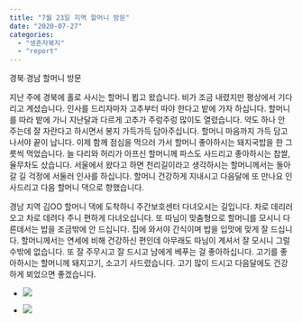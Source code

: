 ```yaml
---
title: "7월 23일 지역 할머니 방문"
date: "2020-07-27"
categories: 
  - "생존자복지"
  - "report"
---
```


경북∙경남 할머니 방문

지난 주에 경북에 홀로 사시는 할머니 뵙고 왔습니다. 비가 조금 내렸지만 평상에서 기다리고 계셨습니다. 인사를 드리자마자 고추부터 따야 한다고 밭에 가자 하십니다. 할머니를 따라 밭에 가니 지난달과 다르게 고추가 주렁주렁 많이도 열렸습니다. 약도 하나 안 주는데 잘 자란다고 하시면서 봉지 가득가득 담아주십니다. 할머니 마음까지 가득 담고 나서야 끝이 납니다. 이제 함께 점심을 먹으러 가서 할머니 좋아하시는 돼지국밥을 한 그릇씩 먹었습니다. 늘 다리와 허리가 아프신 할머니께 파스도 사드리고 좋아하시는 찹쌀, 율무차도 샀습니다. 서울에서 왔다고 하면 천리길이라고 생각하시는 할머니께서는 돌아갈 길 걱정에 서둘러 인사를 하십니다. 할머니 건강하게 지내시고 다음달에 또 만나요 인사드리고 다음 할머니 댁으로 향했습니다.

경남 지역 김OO 할머니 댁에 도착하니 주간보호센터 다녀오시는 길입니다. 차로 데리러 오고 차로 데려다 주니 편하게 다녀오십니다. 또 따님이 맞춤형으로 할머니를 모시니 다른데서는 밥을 조금밖에 안 드십니다. 집에 와서야 간식이며 밥을 입맛에 맞게 잘 드십니다. 할머니께서는 연세에 비해 건강하신 편인데 아무래도 따님이 계셔서 잘 모시니 그럴 수밖에 없습니다. 또 잘 주무시고 잘 드시고 남에게 베푸는 걸 좋아하십니다. 고기를 좋아하시는 할머니께 돼지고기, 소고기 사드렸습니다. 고기 많이 드시고 다음달에도 건강하게 뵈었으면 좋겠습니다.

- ![](https://womenandwar.net/kr/wp-content/uploads/2020/07/20200723_114310-768x1024.jpg)
    
- ![](https://womenandwar.net/kr/wp-content/uploads/2020/07/20200723_113037-768x1024.jpg)
